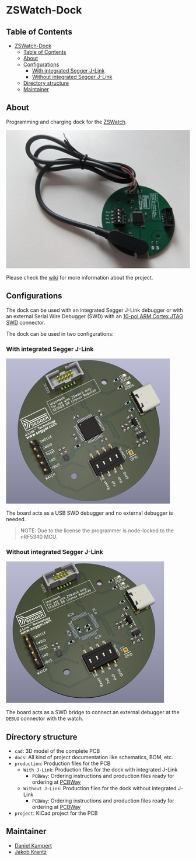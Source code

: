 # ZSWatch-Dock

## Table of Contents

- [ZSWatch-Dock](#zswatch-dock)
  - [Table of Contents](#table-of-contents)
  - [About](#about)
  - [Configurations](#configurations)
    - [With integrated Segger J-Link](#with-integrated-segger-j-link)
    - [Without integrated Segger J-Link](#without-integrated-segger-j-link)
  - [Directory structure](#directory-structure)
  - [Maintainer](#maintainer)

## About

Programming and charging dock for the [ZSWatch](https://github.com/jakkra/ZSWatch).

![Complete](/docs/images/Dock_Complete.jpg)

Please check the [wiki](https://github.com/jakkra/ZSWatch/wiki) for more information about the project.

## Configurations

The dock can be used with an integrated Segger J-Link debugger or with an external Serial Wire Debugger (SWD) with an [10-pol ARM Cortex JTAG SWD](https://developer.arm.com/documentation/101416/0100/Hardware-Description/Target-Interfaces/Cortex-Debug--10-pin-) connector.

The dock can be used in two configurations:

### With integrated Segger J-Link

![PCB Top side](/docs/images/Preview.png)

The board acts as a USB SWD debugger and no external debugger is needed.

> NOTE: Due to the license the programmer is node-locked to the nRF5340 MCU.

### Without integrated Segger J-Link

![PCB Top side](/docs/images/Preview_WithoutJLink.png)

The board acts as a SWD bridge to connect an external debugger at the `DEBUG` connector with the watch.

## Directory structure

- `cad`: 3D model of the complete PCB
- `docs`: All kind of project documentation like schematics, BOM, etc.
- `production`: Production files for the PCB
  - `With J-Link`: Production files for the dock with integrated J-Link
    - `PCBWay`: Ordering instructions and production files ready for ordering at [PCBWay](https://www.pcbway.com/)
  - `Without J-Link`: Production files for the dock without integrated J-Link
    - `PCBWay`: Ordering instructions and production files ready for ordering at [PCBWay](https://www.pcbway.com/)
- `project`: KiCad project for the PCB

## Maintainer

- [Daniel Kampert](mailto:daniel.kameprt@kampis-elektroecke.de)
- [Jakob Krantz](mail@jakobkrantz.se)
